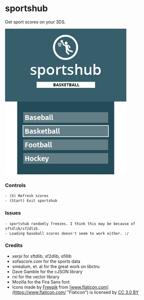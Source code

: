 # sportshub

Get sport scores on your 3DS.

![sportshub UI](https://raw.githubusercontent.com/sereneblue/sportshub/master/ui.gif?raw=true)

### Controls

	- (X) Refresh scores
	- (Start) Exit sportshub

### Issues

	- sportshub randomly freezes. I think this may be because of sftdlib/sf2dlib.
	- Loading baseball scores doesn't seem to work either. :/

### Credits

* xerpi for sftdlib, sf2dlib, sfillib
* sofascore.com for the sports data
* smealum, et. al for the great work on libctru
* Dave Gamble for the cJSON library
* rxi for the vector library
* Mozilla for the Fira Sans font
* Icons made by [Freepik](http://www.freepik.com "Freepik") from [www.flaticon.com](https://www.flaticon.com/ "Flaticon") is licensed by [CC 3.0 BY](http://creativecommons.org/licenses/by/3.0/ "Creative Commons BY 3.0")